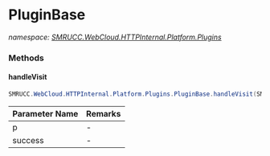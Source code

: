 ﻿# PluginBase
_namespace: [SMRUCC.WebCloud.HTTPInternal.Platform.Plugins](./index.md)_





### Methods

#### handleVisit
```csharp
SMRUCC.WebCloud.HTTPInternal.Platform.Plugins.PluginBase.handleVisit(SMRUCC.WebCloud.HTTPInternal.AppEngine.APIMethods.Arguments.HttpRequest,System.Boolean)
```


|Parameter Name|Remarks|
|--------------|-------|
|p|-|
|success|-|



